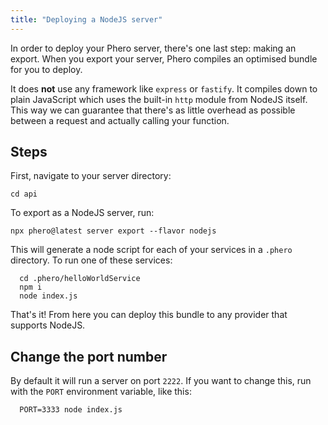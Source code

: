 ```yaml
---
title: "Deploying a NodeJS server"
---
```


In order to deploy your Phero server, there's one last step: making an export. When you export your server, Phero compiles an optimised bundle for you to deploy.

It does **not** use any framework like `express` or `fastify`. It compiles down to plain JavaScript which uses the built-in `http` module from NodeJS itself. This way we can guarantee that there's as little overhead as possible between a request and actually calling your function.

## Steps

First, navigate to your server directory:

```
cd api
```

To export as a NodeJS server, run:

```
npx phero@latest server export --flavor nodejs
```

This will generate a node script for each of your services in a `.phero` directory. To run one of these services:

```
  cd .phero/helloWorldService
  npm i
  node index.js
```

That's it! From here you can deploy this bundle to any provider that supports NodeJS.

## Change the port number

By default it will run a server on port `2222`. If you want to change this, run with the `PORT` environment variable, like this:

```
  PORT=3333 node index.js
```
